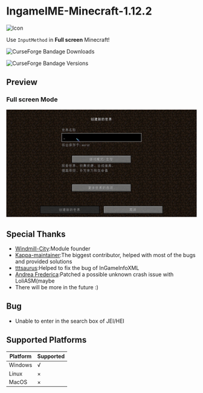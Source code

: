 # IngameIME-Minecraft-1.12.2

![Icon](src/main/resources/icon.png)

Use `InputMethod` in **Full screen** Minecraft!

![CurseForge Bandage Downloads](http://cf.way2muchnoise.eu/full_1281907_downloads.svg)

![CurseForge Bandage Versions](http://cf.way2muchnoise.eu/versions/1281907.svg)

## Preview

[//]: # (### Window Mode)

[//]: # (![Window Mode]&#40;docs/WindowInput.gif&#41;)

[//]: # ()
### Full screen Mode

![Full screen Mode](docs/FullScreenInput.gif)

## Special Thanks
- [Windmill-City](https://github.com/Windmill-City):Module founder
- [Kappa-maintainer](https://github.com/kappa-maintainer):The biggest contributor, helped with most of the bugs and provided solutions
- [tttsaurus](https://github.com/tttsaurus):Helped to fix the bug of InGameInfoXML 
- [Andrea Frederica](https://github.com/AndreaFrederica):Patched a possible unknown crash issue with LoliASM(maybe
- There will be more in the future :)

## Bug
- Unable to enter in the search box of JEI/HEI

## Supported Platforms

| Platform | Supported |
|----------|-----------|
| Windows  | √         |
| Linux    | ×         |
| MacOS    | ×         |
